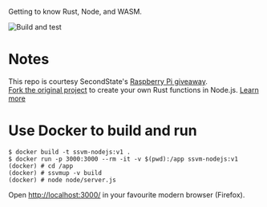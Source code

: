 
Getting to know Rust, Node, and WASM. 

![Build and test](https://github.com/second-state/ssvm-nodejs-starter/workflows/Build%20and%20test/badge.svg)

# Notes

This repo is courtesy SecondState's [Raspberry Pi giveaway](https://www.secondstate.io/articles/raspberry-pi-for-free-20200709/).  
[Fork the original project](https://github.com/second-state/ssvm-nodejs-starter/fork) to create your own Rust functions in Node.js. [Learn more](https://www.secondstate.io/articles/getting-started-rust-nodejs-vscode/)

# Use Docker to build and run

```
$ docker build -t ssvm-nodejs:v1 .
$ docker run -p 3000:3000 --rm -it -v $(pwd):/app ssvm-nodejs:v1
(docker) # cd /app
(docker) # ssvmup -v build
(docker) # node node/server.js
```

Open [http://localhost:3000/](http://localhost:3000/) in your favourite modern browser (Firefox).
